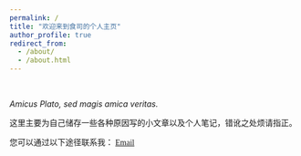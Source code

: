 ```yaml
---
permalink: /
title: "欢迎来到食司的个人主页"
author_profile: true
redirect_from: 
  - /about/
  - /about.html
---
```


<br>

<i>Amicus Plato, sed magis amica veritas.</i><br>

<font face="宋体">
这里主要为自己储存一些各种原因写的小文章以及个人笔记，错讹之处烦请指正。<br>
  
您可以通过以下途径联系我：
[Email](salvepatria@163.com)
